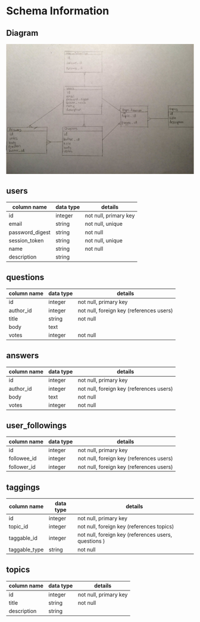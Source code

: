 # Schema Information

## Diagram
![diagram]

[diagram]: ./schema_diagram.png

## users
column name     | data type | details
----------------|-----------|-----------------------
id              | integer   | not null, primary key
email           | string    | not null, unique
password_digest | string    | not null
session_token   | string    | not null, unique
name            | string    | not null
description     | string    |

## questions
column name | data type | details
------------|-----------|-----------------------
id          | integer   | not null, primary key
author_id   | integer   | not null, foreign key (references users)
title       | string    | not null
body        | text      |
votes       | integer   | not null

## answers
column name | data type | details
------------|-----------|-----------------------
id          | integer   | not null, primary key
author_id   | integer   | not null, foreign key (references users)
body        | text      | not null
votes       | integer   | not null

## user_followings
column name | data type | details
------------|-----------|-----------------------
id          | integer   | not null, primary key
followee_id | integer   | not null, foreign key (references users)
follower_id | integer   | not null, foreign key (references users)

## taggings
column name  | data type | details
-------------|-----------|-----------------------
id           | integer   | not null, primary key
topic_id     | integer   | not null, foreign key (references topics)
taggable_id  | integer   | not null, foreign key (references users, questions )
taggable_type| string    | not null

## topics
column name | data type | details
------------|-----------|-----------------------
id          | integer   | not null, primary key
title       | string    | not null
description | string    |
